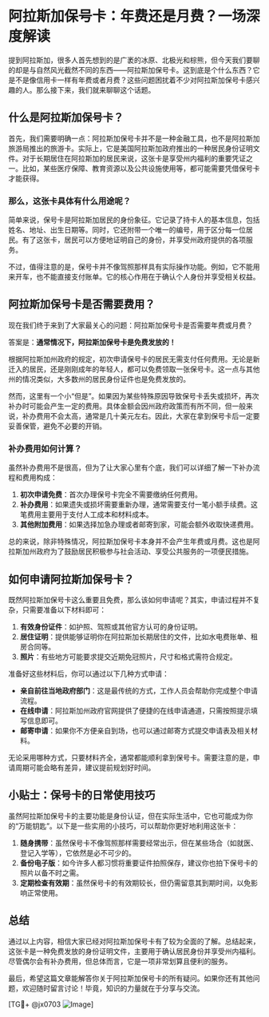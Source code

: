 # 阿拉斯加保号卡：年费还是月费？一场深度解读

提到阿拉斯加，很多人首先想到的是广袤的冰原、北极光和棕熊，但今天我们要聊的却是与自然风光截然不同的东西——阿拉斯加保号卡。这到底是个什么东西？它是不是像信用卡一样有年费或者月费？这些问题困扰着不少对阿拉斯加保号卡感兴趣的人。那么接下来，我们就来聊聊这个话题。

## 什么是阿拉斯加保号卡？

首先，我们需要明确一点：阿拉斯加保号卡并不是一种金融工具，也不是阿拉斯加旅游局推出的旅游卡。实际上，它是美国阿拉斯加政府推出的一种居民身份证明文件。对于长期居住在阿拉斯加的居民来说，这张卡是享受州内福利的重要凭证之一。比如，某些医疗保障、教育资源以及公共设施使用等，都可能需要凭借保号卡才能获得。

### 那么，这张卡具体有什么用途呢？
简单来说，保号卡是阿拉斯加居民的身份象征。它记录了持卡人的基本信息，包括姓名、地址、出生日期等。同时，它还附带一个唯一的编号，用于区分每一位居民。有了这张卡，居民可以方便地证明自己的身份，并享受州政府提供的各项服务。

不过，值得注意的是，保号卡并不像驾照那样具有实际操作功能。例如，它不能用来开车，也不能直接支付账单。它的核心作用在于确认个人身份并享受相关权益。

## 阿拉斯加保号卡是否需要费用？

现在我们终于来到了大家最关心的问题：阿拉斯加保号卡是否需要年费或月费？

答案是：**通常情况下，阿拉斯加保号卡是免费发放的！**

根据阿拉斯加州政府的规定，初次申请保号卡的居民无需支付任何费用。无论是新迁入的居民，还是刚刚成年的年轻人，都可以免费领取一张保号卡。这一点与其他州的情况类似，大多数州的居民身份证件也是免费发放的。

然而，这里有一个小“但是”。如果因为某些特殊原因导致保号卡丢失或损坏，再次补办时可能会产生一定的费用。具体金额会因州政府政策而有所不同，但一般来说，补办费用不会太高，通常是几十美元左右。因此，大家在拿到保号卡后一定要妥善保管，避免不必要的开销。

### 补办费用如何计算？

虽然补办费用不是很高，但为了让大家心里有个底，我们可以详细了解一下补办流程和费用构成：

1. **初次申请免费**：首次办理保号卡完全不需要缴纳任何费用。
2. **补办费用**：如果遗失或损坏需要重新办理，通常需要支付一笔小额手续费。这笔费用主要用于支付人工成本和材料成本。
3. **其他附加费用**：如果选择加急办理或者邮寄到家，可能会额外收取快递费用。

总的来说，除非特殊情况，阿拉斯加保号卡本身并不会产生年费或月费。这也是阿拉斯加州政府为了鼓励居民积极参与社会活动、享受公共服务的一项便民措施。

## 如何申请阿拉斯加保号卡？

既然阿拉斯加保号卡这么重要且免费，那么该如何申请呢？其实，申请过程并不复杂，只需要准备以下材料即可：

1. **有效身份证件**：如护照、驾照或其他官方认可的身份证明。
2. **居住证明**：提供能够证明你在阿拉斯加长期居住的文件，比如水电费账单、租房合同等。
3. **照片**：有些地方可能要求提交近期免冠照片，尺寸和格式需符合规定。

准备好这些材料后，你可以通过以下几种方式申请：

- **亲自前往当地政府部门**：这是最传统的方式，工作人员会帮助你完成整个申请流程。
- **在线申请**：阿拉斯加州政府官网提供了便捷的在线申请通道，只需按照提示填写信息即可。
- **邮寄申请**：如果你不方便亲自到场，也可以通过邮寄方式提交申请表及相关材料。

无论采用哪种方式，只要材料齐全，通常都能顺利拿到保号卡。需要注意的是，申请周期可能会略有差异，建议提前规划好时间。

## 小贴士：保号卡的日常使用技巧

虽然阿拉斯加保号卡的主要功能是身份认证，但在实际生活中，它也可能成为你的“万能钥匙”。以下是一些实用的小技巧，可以帮助你更好地利用这张卡：

1. **随身携带**：虽然保号卡不像驾照那样需要经常出示，但在某些场合（如就医、登记入学等），它依然是必不可少的。
2. **备份电子版**：如今许多人都习惯将重要证件拍照保存，建议你也拍下保号卡的照片以备不时之需。
3. **定期检查有效期**：虽然保号卡的有效期较长，但仍需留意其到期时间，以免影响正常使用。

## 总结

通过以上内容，相信大家已经对阿拉斯加保号卡有了较为全面的了解。总结起来，这张卡是一种免费发放的身份证明文件，主要用于确认居民身份并享受州内福利。尽管偶尔会有补办费用，但总体而言，它是一项非常划算且便利的服务。

最后，希望这篇文章能解答你关于阿拉斯加保号卡的所有疑问。如果你还有其他问题，欢迎随时留言讨论！毕竟，知识的力量就在于分享与交流。

[TG💪+ @jx0703 ![Image](https://github.com/user-attachments/assets/dbca1d08-cadb-493c-b0ec-ad6f7a83f270)]